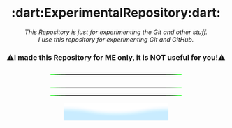 <div align = "center">
  <h1>:dart:ExperimentalRepository:dart:</h1>
  <i>This Repository is just for experimenting the Git and other stuff.<br/>I use this repository for experimenting Git and GitHub.</i>

### :warning:I made this Repository for ME only, it is NOT useful for you!:warning:

![](/Green%20Line.gif)

![](/Green%20Line.gif)![](/Green%20Line.gif)

![](/Bottom_Down_Wave.svg)

</div>
